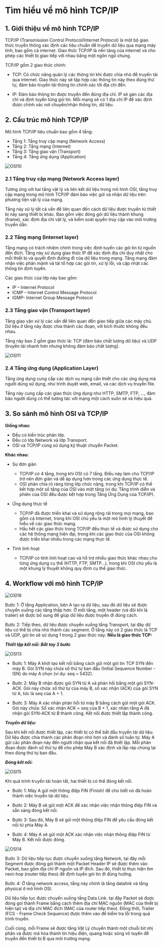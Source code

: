 # Tìm hiểu về mô hình TCP/IP

## 1. Giới thiệu về mô hình TCP/IP

TCP/IP (Transmission Control Protocol/Internet Protocol) là một bộ giao thức truyền thông xác định các tiêu chuẩn để truyền dữ liệu qua mạng máy tính, bao gồm cả internet. Giao thức TCP/IP là nền tảng của internet và cho phép các thiết bị giao tiếp với nhau bằng một ngôn ngữ chung.

TCP/IP gồm 2 giao thức chính:

- TCP: Có chức năng quản lý các thông tin khi được chia nhỏ để truyền tải qua internet. Giao thức này sẽ tập hợp các thông tin này theo đúng thứ tự, đảm bảo truyền tải thông tin chính xác tới địa chỉ đến.

- IP: Đảm bảo thông tin được truyền đến đúng địa chỉ. IP sẽ gán các địa chỉ và định tuyến từng gói tin. Mỗi mạng sẽ có 1 địa chỉ IP để xác định được chính xác nơi chuyển/nhận thông tin, dữ liệu.

## 2. Cấu trúc mô hình TCP/IP

Mô hình TCP/IP tiêu chuẩn bao gồm 4 tầng:

- Tầng 1: Tầng truy cập mạng (Network Access)
- Tầng 2: Tầng mạng (Internet)
- Tầng 3: Tầng giao vận (Transport)
- Tầng 4: Tầng ứng dụng (Application)

![OSI10](/QuyenNV/CCNA/OSI_TCP_IP/images/osi10.png)

### 2.1 Tầng truy cập mạng (Network Access layer)

Tương ứng với hai tầng vật lý và liên kết dữ liệu trong mô hình OSI, tầng truy cập mạng trong mô hình TCP/IP đảm bảo việc gửi và nhận dữ liệu trên phương tiện vật lý của mạng. 

Tầng này xử lý tất cả vấn đề liên quan đến cách dữ liệu được truyền từ thiết bị này sang thiết bị khác. Bao gồm việc đóng gói dữ liệu thành khung (frame), xác định địa chỉ vật lý, và kiểm soát quyền truy cập vào môi trường truyền dẫn.

### 2.2 Tầng mạng (Internet layer)

Tầng mạng có trách nhiệm chính trong việc định tuyến các gói tin từ nguồn đến đích. Tầng này sử dụng giao thức IP để xác định địa chỉ duy nhất cho mỗi thiết bị và quyết định đường đi của dữ liệu trong mạng. Tầng mạng đảm nhận việc phân mảnh và tái tổ hợp các gói tin, xử lý lỗi, và cập nhật các thông tin định tuyến.

Các giao thức của lớp này bao gồm:

- IP – Internet Protocol
- ICMP – Internet Control Message Protocol
- IGMP- Internet Group Message Protocol

### 2.3 Tầng giao vận (Transport layer)

Tầng giao vận xử lý các vấn đề liên quan đến giao tiếp giữa các máy chủ. Dữ liệu ở tầng này được chia thành các đoạn, với kích thước không đều nhau.

Tầng này bao 2 gồm giao thức là: TCP (đảm bảo chất lượng dữ liệu) và UDP (truyền tải nhanh hơn nhưng không đảm bảo chất lượng).

![OSI11](/QuyenNV/CCNA/OSI_TCP_IP/images/osi11.png)

### 2.4 Tầng ứng dụng (Application Layer)

Tầng ứng dụng cung cấp các dịch vụ mạng cần thiết cho các ứng dụng mà người dùng sử dụng, như trình duyệt web, email, và các dịch vụ truyền file.

Tầng này cung cấp các giao thức ứng dụng như HTTP, SMTP, FTP, ..., đảm bảo người dùng có thể tương tác với mạng một cách suôn sẻ và hiệu quả.

## 3. So sánh mô hình OSI và TCP/IP

**Giống nhau:**

- Đều có kiến trúc phân lớp.
- Đều có lớp Network và lớp Transport.
- OSI và TCP/IP cùng sử dụng kỹ thuật chuyển Packet.

**Khác nhau:**

- Sự đơn giản

  - TCP/IP có 4 tầng, trong khi OSI có 7 tầng. Điều này làm cho TCP/IP trở nên đơn giản và dễ áp dụng hơn trong các ứng dụng thực tế.
  - OSI phân chia rõ ràng từng lớp chức năng, trong khi TCP/IP có thể kết hợp một số tầng của OSI vào một tầng (ví dụ: Tầng trình diễn và phiên của OSI đều được kết hợp trong Tầng Ứng Dụng của TCP/IP).

- Ứng dụng thực tế

  - TCP/IP đã được triển khai và sử dụng rộng rãi trong mọi mạng, bao gồm cả Internet, trong khi OSI chủ yếu là một mô hình lý thuyết để hiểu về các giao thức mạng.
  - Hầu hết các giao thức trong TCP/IP đều thực tế và được sử dụng cho các hệ thống mạng hiện đại, trong khi các giao thức của OSI không được triển khai nhiều trong các mạng thực tế.

- Tính linh hoạt

  - TCP/IP có tính linh hoạt cao và hỗ trợ nhiều giao thức khác nhau cho từng ứng dụng cụ thể (HTTP, FTP, SMTP...), trong khi OSI chủ yếu là một khung lý thuyết không quy định cụ thể giao thức.

## 4. Workflow với mô hình TCP/IP

![OSI16](/QuyenNV/CCNA/OSI_TCP_IP/images/osi16.png)

Bước 1: Ở tầng Application, bên A tạo ra dữ liệu, sau đó dữ liệu sẽ được chuyển xuống các tầng thấp hơn. Ở mỗi tầng, một header (và đôi khi là trailer) sẽ được bổ sung để giúp dữ liệu được truyền đi đúng cách.

Bước 2: Tiếp theo, dữ liệu được chuyển xuống tầng Transport, tại đây dữ liệu có thể bị chia nhỏ thành các segment. Ở tầng này có 2 giao thức là TCP và UDP, gói tin sẽ sử dụng 1 trong 2 giao thức này: **Nếu là giao thức TCP:**

***Thiết lập kết nối: Bắt tay 3 bước***

![OSI13](/QuyenNV/CCNA/OSI_TCP_IP/images/osi13.png)

- Bước 1: Máy A khởi tạo kết nối bằng cách gửi một gói tin TCP SYN đến máy B. Gói SYN này chứa số thứ tự ban đầu (Initial Sequence Number - ISN) do máy A chọn (ví dụ: seq = 5432).

- Bước 2: Máy B nhận được gói SYN từ A và phản hồi bằng một gói SYN-ACK. Gói này chứa: số thứ tự của máy B, số xác nhận (ACK) của gói SYN từ A, tức là seq của A + 1.

- Bước 3: Máy A xác nhận phản hồi từ máy B bằng cách gửi một gói ACK. Gói này chứa: Số xác nhận ACK = seq của B + 1, xác nhận rằng A đã nhận gói SYN-ACK từ B thành công. Kết nối được thiết lập thành công.

***Truyền dữ liệu:***

Sau khi kết nối được thiết lập, các thiết bị có thể bắt đầu truyền tải dữ liệu. Dữ liệu được chia thành các phân đoạn nhỏ hơn và đánh số tuần tự. Máy A gửi các phân đoạn này đến người nhận qua kết nối đã thiết lập. Mỗi phân đoạn được đánh số thứ tự để cho phép Máy B xác định và lắp ráp chúng lại theo đúng thứ tự ban đầu.

***Đóng kết nối:***

![OSI15](/QuyenNV/CCNA/OSI_TCP_IP/images/osi15.png)

Khi quá trình truyền tải hoàn tất, hai thiết bị có thể đóng kết nối. 

- Bước 1: Máy A gửi một thông điệp FIN (Finish) để cho biết nó đã hoàn thành việc truyền tải dữ liệu. 

- Bước 2: Máy B sẽ gửi một ACK để xác nhận việc nhận thông điệp FIN và sẵn sàng đóng kết nối. 

- Bước 3: Sau đó, Máy B sẽ gửi một thông điệp FIN để yêu cầu đóng kết nối từ phía Máy A. 

- Bước 4: Máy A sẽ gửi một ACK xác nhận việc nhận thông điệp FIN từ Máy B. Kết nối được đóng.

![OSI14](/QuyenNV/CCNA/OSI_TCP_IP/images/osi14.png)

Bước 3: Dữ liệu tiếp tục được chuyển xuống tầng Network, tại đây mỗi Segment được đóng gói thành một Packet Header IP sẽ được thêm vào Packet, bao gồm địa chỉ IP nguồn và IP đích. Sau đó, thiết bị thực hiện tìm next-hop (router tiếp theo) để định tuyến gói tin đi đúng hướng.

Bước 4: Ở tầng network access, tầng này chính là tầng datalink và tầng physical ở mô hình OSI.

Dữ liệu tiếp tục được chuyển xuống tầng Data Link. tại đây Packet sẽ được đóng gói thành Frame bằng cách thêm địa chỉ MAC nguồn (MAC của thiết bị hiện tại) và địa chỉ MAC đích (MAC của router tiếp theo). Đồng thời, Trailer (FCS - Frame Check Sequence) được thêm vào để kiểm tra lỗi trong quá trình truyền.

Cuối cùng, mỗi Frame sẽ được tầng Vật Lý chuyển thành một chuỗi bit nhị phân và được mã hóa thành tín hiệu điện, quang hoặc sóng vô tuyến để truyền đến thiết bị B qua môi trường mạng.




